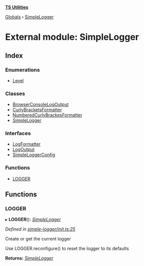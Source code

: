 **[TS Utilities](../README.md)**

[Globals](../README.md) › [SimpleLogger](simplelogger.md)

# External module: SimpleLogger

## Index

### Enumerations

* [Level](../enums/simplelogger.level.md)

### Classes

* [BrowserConsoleLogOutput](../classes/simplelogger.browserconsolelogoutput.md)
* [CurlyBracketsFormatter](../classes/simplelogger.curlybracketsformatter.md)
* [NumberedCurlyBrackesFormatter](../classes/simplelogger.numberedcurlybrackesformatter.md)
* [SimpleLogger](../classes/simplelogger.simplelogger-1.md)

### Interfaces

* [LogFormatter](../interfaces/simplelogger.logformatter.md)
* [LogOutput](../interfaces/simplelogger.logoutput.md)
* [SimpleLoggerConfig](../interfaces/simplelogger.simpleloggerconfig.md)

### Functions

* [LOGGER](simplelogger.md#logger)

## Functions

###  LOGGER

▸ **LOGGER**(): *[SimpleLogger](../classes/simplelogger.simplelogger-1.md)*

*Defined in [simple-logger/init.ts:25](https://github.com/Juraji/ts-utilities/blob/master/src/lib/simple-logger/init.ts#L25)*

Create or get the current logger

Use LOGGER.reconfigure() to reset the logger to its defaults

**Returns:** *[SimpleLogger](../classes/simplelogger.simplelogger-1.md)*